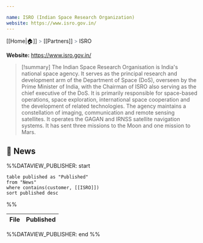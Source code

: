 ```yaml
---

name: ISRO (Indian Space Research Organization)
website: https://www.isro.gov.in/
---
```

[[Home|🏠]] <span style="color: LightSlateGray">></span> [[Partners]] <span style="color: LightSlateGray">></span> ISRO

**Website:** https://www.isro.gov.in/

>[!summary]
>The Indian Space Research Organisation is India's national space agency. It serves as the principal research and development arm of the Department of Space (DoS), overseen by the Prime Minister of India, with the Chairman of ISRO also serving as the chief executive of the DoS. It is primarily responsible for space-based operations, space exploration, international space cooperation and the development of related technologies. The agency maintains a constellation of imaging, communication and remote sensing satellites. It operates the GAGAN and IRNSS satellite navigation systems. It has sent three missions to the Moon and one mission to Mars.

## 📰 News
%%DATAVIEW_PUBLISHER: start
```
table published as "Published"
from "News"
where contains(customer, [[ISRO]])
sort published desc
```
%%

| File | Published |
| ---- | --------- |

%%DATAVIEW_PUBLISHER: end %%